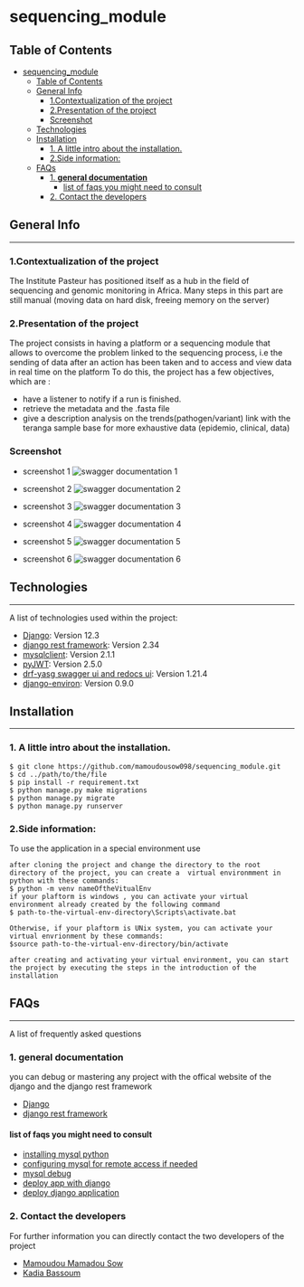 # sequencing_module

## Table of Contents
- [sequencing_module](#sequencing_module)
  - [Table of Contents](#table-of-contents)
  - [General Info](#general-info)
    - [1.Contextualization of the project](#1contextualization-of-the-project)
    - [2.Presentation of the project](#2presentation-of-the-project)
    - [Screenshot](#screenshot)
  - [Technologies](#technologies)
  - [Installation](#installation)
    - [1. A little intro about the installation.](#1-a-little-intro-about-the-installation)
    - [2.Side information:](#2side-information)
  - [FAQs](#faqs)
    - [1. **general documentation**](#1-general-documentation)
      - [list of faqs you might need to consult](#list-of-faqs-you-might-need-to-consult)
    - [2. Contact the developers](#2-contact-the-developers)


## General Info
***
### 1.Contextualization of the project
The Institute Pasteur has positioned itself as a hub in the field of sequencing and genomic monitoring in Africa. Many steps in this part are still manual (moving data on hard disk, freeing memory on the server)

### 2.Presentation of the project
The project consists in having a platform or a sequencing module that allows to overcome the problem linked to the sequencing process, i.e the sending of data after an action has been taken and to access and view data in real time on the platform
To do this, the project has a few objectives, which are :
* have a listener to notify if a run is finished.
* retrieve the metadata and the .fasta file
* give a description analysis on the trends(pathogen/variant) link with the teranga sample base for more exhaustive data (epidemio, clinical, data)


### Screenshot
* screenshot 1
![swagger documentation 1](./sequencing_module_api/static/docs_for_readme/images/s_module_1.png)

* screenshot 2
![swagger documentation 2](./sequencing_module_api/static/docs_for_readme/images/s_module_2.png)

* screenshot 3
![swagger documentation 3](./sequencing_module_api/static/docs_for_readme/images/s_module_3.png)

* screenshot 4
![swagger documentation 4](./sequencing_module_api/static/docs_for_readme/images/s_module_4.png)

* screenshot 5
![swagger documentation 5](./sequencing_module_api/static/docs_for_readme/images/s_module_5.png)

* screenshot 6
![swagger documentation 6](./sequencing_module_api/static/docs_for_readme/images/s_module_6.png)


## Technologies
***
A list of technologies used within the project:
* [Django](https://www.djangoproject.com): Version 12.3
* [django rest framework](https://www.django-rest-framework.org/): Version 2.34
* [mysqlclient](https://pypi.org/project/mysqlclient/):  Version 2.1.1
* [pyJWT](https://pypi.org/project/PyJWT/):  Version 2.5.0
* [drf-yasg swagger ui and redocs ui](https://pypi.org/project/drf-yasg/): Version 1.21.4
* [django-environ](https://pypi.org/project/django-environ/): Version 0.9.0


## Installation
***

### 1. A little intro about the installation.
```
$ git clone https://github.com/mamoudousow098/sequencing_module.git
$ cd ../path/to/the/file
$ pip install -r requirement.txt
$ python manage.py make migrations
$ python manage.py migrate
$ python manage.py runserver
```
### 2.Side information: 
To use the application in a special environment use 
```
after cloning the project and change the directory to the root directory of the project, you can create a  virtual environmment in python with these commands:
$ python -m venv nameOftheVitualEnv
if your plaftorm is windows , you can activate your virtual environment already created by the following command
$ path-to-the-virtual-env-directory\Scripts\activate.bat

Otherwise, if your plaftorm is UNix system, you can activate your virtual envrionment by these commands:
$source path-to-the-virtual-env-directory/bin/activate

after creating and activating your virtual environment, you can start the project by executing the steps in the introduction of the installation
``` 



## FAQs
***
A list of frequently asked questions
### 1. **general documentation**
you can debug or mastering any project with the offical website of the django and the django rest framework
* [Django](https://www.djangoproject.com)
* [django rest framework](https://www.django-rest-framework.org/)
  
#### list of faqs you might need to consult
* [installing mysql python](https://stackoverflow.com/questions/5178292/pip-install-mysql-python-fails-with-environmenterror-mysql-config-not-found)
* [configuring mysql for remote access if needed](https://www.hostinger.com/tutorials/mysql/how-create-mysql-user-and-grant-permissions-command-line)
* [mysql debug](https://stackoverflow.com/questions/1885101/delete-data-from-all-tables-in-mysql)
* [deploy app with django](https://vahiwe.medium.com/deploy-django-and-flask-applications-in-the-cloud-using-nginx-gunicorn-and-systemd-centos-7-4b6aef3a8578)
* [deploy django application](https://dev.to/sayam753/deploy-django-4k0d)
### 2. Contact the developers
For further information you can directly contact the two developers of the project
* [Mamoudou Mamadou Sow](<MAILTO:smamadoumamoudou@ept.sn>)
* [Kadia Bassoum](<MAILTO:bkadia@ept.sn>)



